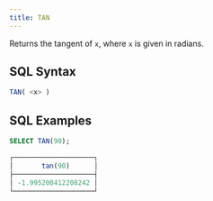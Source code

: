 ```yaml
---
title: TAN
---
```


Returns the tangent of `x`, where `x` is given in radians.

## SQL Syntax

```sql
TAN( <x> )
```

## SQL Examples

```sql
SELECT TAN(90);

┌────────────────────┐
│       tan(90)      │
├────────────────────┤
│ -1.995200412208242 │
└────────────────────┘
```
